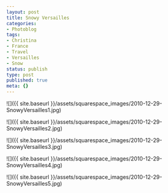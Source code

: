 ```yaml
---
layout: post
title: Snowy Versailles
categories:
- Photoblog
tags:
- Christina
- France
- Travel
- Versailles
- Snow
status: publish
type: post
published: true
meta: {}
---
```



![]({{ site.baseurl }}/assets/squarespace_images/2010-12-29-SnowyVersailles1.jpg)
 
![]({{ site.baseurl }}/assets/squarespace_images/2010-12-29-SnowyVersailles2.jpg)
   
![]({{ site.baseurl }}/assets/squarespace_images/2010-12-29-SnowyVersailles3.jpg)
   
![]({{ site.baseurl }}/assets/squarespace_images/2010-12-29-SnowyVersailles4.jpg)
   
![]({{ site.baseurl }}/assets/squarespace_images/2010-12-29-SnowyVersailles5.jpg)

